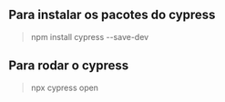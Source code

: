 ## Para instalar os pacotes do cypress

> npm install cypress --save-dev 

## Para rodar o cypress

> npx cypress open